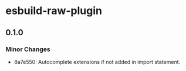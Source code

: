 # esbuild-raw-plugin

## 0.1.0

### Minor Changes

- 8a7e550: Autocomplete extensions if not added in import statement.
